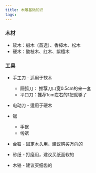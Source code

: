 ```yaml
---
title: 木雕基础知识
tags:
---
```


### 木材
- 软木：椴木（首选）、香樟木、松木
- 硬木：酸枝木、红木、紫檀木


### 工具
- 手工刀 - 适用于软木
  - 圆弧刀： 推荐刀口宽0.5cm的来一套
  - 平口刀：推荐1cm左右的1把就够了

- 电动刀 - 适用于硬木
- 锯 
  - 手锯
  - 线锯

- 台钳 - 固定木头用，建议购买万向的
- 砂纸 - 打磨用，建议买纸面软的
- 木锉 - 建议买细齿的